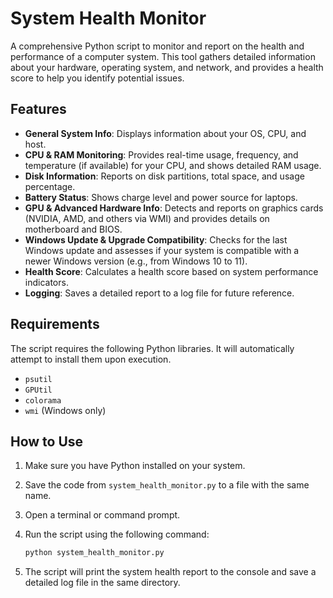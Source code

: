 # System Health Monitor

A comprehensive Python script to monitor and report on the health and performance of a computer system. This tool gathers detailed information about your hardware, operating system, and network, and provides a health score to help you identify potential issues.

## Features

- **General System Info**: Displays information about your OS, CPU, and host.
- **CPU & RAM Monitoring**: Provides real-time usage, frequency, and temperature (if available) for your CPU, and shows detailed RAM usage.
- **Disk Information**: Reports on disk partitions, total space, and usage percentage.
- **Battery Status**: Shows charge level and power source for laptops.
- **GPU & Advanced Hardware Info**: Detects and reports on graphics cards (NVIDIA, AMD, and others via WMI) and provides details on motherboard and BIOS.
- **Windows Update & Upgrade Compatibility**: Checks for the last Windows update and assesses if your system is compatible with a newer Windows version (e.g., from Windows 10 to 11).
- **Health Score**: Calculates a health score based on system performance indicators.
- **Logging**: Saves a detailed report to a log file for future reference.

## Requirements

The script requires the following Python libraries. It will automatically attempt to install them upon execution.

- `psutil`
- `GPUtil`
- `colorama`
- `wmi` (Windows only)

## How to Use

1.  Make sure you have Python installed on your system.
2.  Save the code from `system_health_monitor.py` to a file with the same name.
3.  Open a terminal or command prompt.
4.  Run the script using the following command:

    ```bash
    python system_health_monitor.py
    ```

5.  The script will print the system health report to the console and save a detailed log file in the same directory.